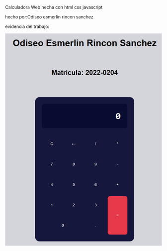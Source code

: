 Calculadora Web hecha con html css javascript

hecho por:Odiseo esmerlin rincon sanchez


evidencia del trabajo:

!["captura de la calculadora"](calculadoraPhoto.png)



